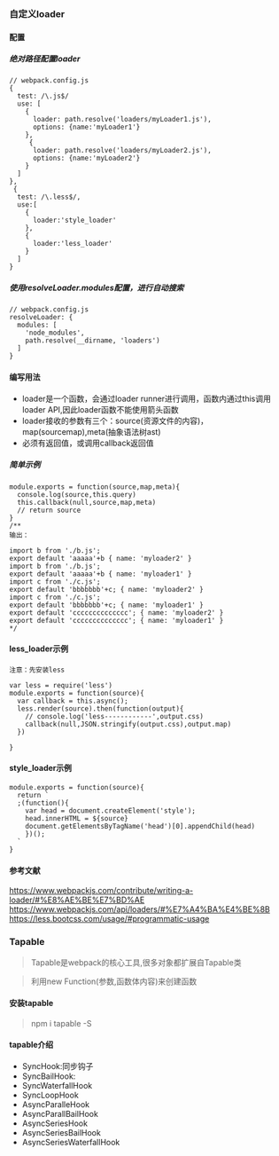 ### 自定义loader
#### 配置

##### 绝对路径配置loader
```
// webpack.config.js
{
  test: /\.js$/
  use: [
    {
      loader: path.resolve('loaders/myLoader1.js'),
      options: {name:'myLoader1'}
    },
     {
      loader: path.resolve('loaders/myLoader2.js'),
      options: {name:'myLoader2'}
    }
  ]
},
 {
  test: /\.less$/,
  use:[
    {
      loader:'style_loader'
    },
    {
      loader:'less_loader'
    }
  ]
}
```
##### 使用resolveLoader.modules配置，进行自动搜索
```
// webpack.config.js
resolveLoader: {
  modules: [
    'node_modules',
    path.resolve(__dirname, 'loaders')
  ]
}
```

#### 编写用法
* loader是一个函数，会通过loader runner进行调用，函数内通过this调用loader API,因此loader函数不能使用箭头函数
* loader接收的参数有三个：source(资源文件的内容)，map(sourcemap),meta(抽象语法树ast)
* 必须有返回值，或调用callback返回值

##### 简单示例
```
module.exports = function(source,map,meta){
  console.log(source,this.query)
  this.callback(null,source,map,meta)
  // return source
}
/**
输出：

import b from './b.js';
export default 'aaaaa'+b { name: 'myloader2' }
import b from './b.js';
export default 'aaaaa'+b { name: 'myloader1' }
import c from './c.js';
export default 'bbbbbbb'+c; { name: 'myloader2' }
import c from './c.js';
export default 'bbbbbbb'+c; { name: 'myloader1' }
export default 'cccccccccccccc'; { name: 'myloader2' }
export default 'cccccccccccccc'; { name: 'myloader1' }
*/
```

#### less_loader示例
`注意：先安装less`
```
var less = require('less')
module.exports = function(source){
  var callback = this.async();
  less.render(source).then(function(output){
    // console.log('less------------',output.css)
    callback(null,JSON.stringify(output.css),output.map)
  })
  
}
```
#### style_loader示例
```
module.exports = function(source){
  return `
  ;(function(){
    var head = document.createElement('style');
    head.innerHTML = ${source}
    document.getElementsByTagName('head')[0].appendChild(head)
    })();
  `
}
```
#### 参考文献
https://www.webpackjs.com/contribute/writing-a-loader/#%E8%AE%BE%E7%BD%AE
https://www.webpackjs.com/api/loaders/#%E7%A4%BA%E4%BE%8B
https://less.bootcss.com/usage/#programmatic-usage

### Tapable
> Tapable是webpack的核心工具,很多对象都扩展自Tapable类

> 利用new Function(参数,函数体内容)来创建函数 
#### 安装tapable
> npm i tapable -S
#### tapable介绍
* SyncHook:同步钩子
* SyncBailHook:
* SyncWaterfallHook
* SyncLoopHook
* AsyncParalleHook
* AsyncParallBailHook
* AsyncSeriesHook
* AsyncSeriesBailHook
* AsyncSeriesWaterfallHook


